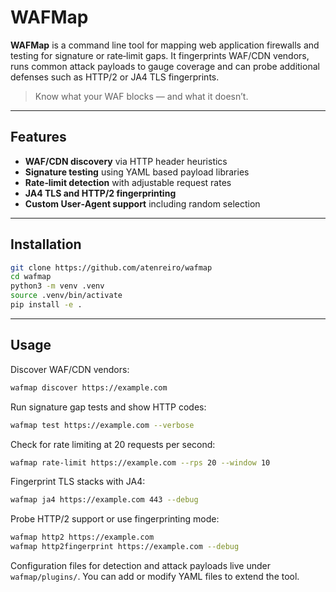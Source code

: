 # WAFMap

**WAFMap** is a command line tool for mapping web application firewalls and
testing for signature or rate‑limit gaps. It fingerprints WAF/CDN vendors,
runs common attack payloads to gauge coverage and can probe additional defenses
such as HTTP/2 or JA4 TLS fingerprints.

> Know what your WAF blocks — and what it doesn’t.

---

## Features

- **WAF/CDN discovery** via HTTP header heuristics
- **Signature testing** using YAML based payload libraries
- **Rate‑limit detection** with adjustable request rates
- **JA4 TLS and HTTP/2 fingerprinting**
- **Custom User‑Agent support** including random selection

---

## Installation

```bash
git clone https://github.com/atenreiro/wafmap
cd wafmap
python3 -m venv .venv
source .venv/bin/activate
pip install -e .

```

---

## Usage

Discover WAF/CDN vendors:

```bash
wafmap discover https://example.com
```

Run signature gap tests and show HTTP codes:

```bash
wafmap test https://example.com --verbose
```

Check for rate limiting at 20 requests per second:

```bash
wafmap rate-limit https://example.com --rps 20 --window 10
```

Fingerprint TLS stacks with JA4:

```bash
wafmap ja4 https://example.com 443 --debug
```

Probe HTTP/2 support or use fingerprinting mode:

```bash
wafmap http2 https://example.com
wafmap http2fingerprint https://example.com --debug
```

Configuration files for detection and attack payloads live under
`wafmap/plugins/`. You can add or modify YAML files to extend the tool.
